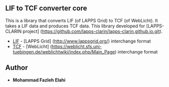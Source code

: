## LIF to TCF converter core


This is a library that converts LIF (of LAPPS Grid) to TCF (of WebLicht).
It takes a LIF data and produces TCF data. This library developed for [LAPPS-CLARIN project] (https://github.com/lapps-clarin/lapps-clarin.github.io.git). 

* [LIF](https://wiki.lappsgrid.org/interchange/) - [LAPPS Grid] (http://www.lappsgrid.org/) interchange format
* [TCF](https://weblicht.sfs.uni-tuebingen.de/weblichtwiki/index.php/The_TCF_Format) - [WebLicht] (https://weblicht.sfs.uni-tuebingen.de/weblichtwiki/index.php/Main_Page) interchange format



## Author

* **Mohammad Fazleh Elahi**


